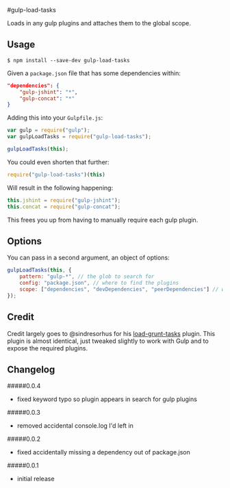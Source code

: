 #gulp-load-tasks

Loads in any gulp plugins and attaches them to the global scope.

## Usage

```
$ npm install --save-dev gulp-load-tasks
```

Given a `package.json` file that has some dependencies within:

```json
"dependencies": {
    "gulp-jshint": "*",
    "gulp-concat": "*"
}
```

Adding this into your `Gulpfile.js`:

```js
var gulp = require("gulp");
var gulpLoadTasks = require("gulp-load-tasks");

gulpLoadTasks(this);
```

You could even shorten that further:

```js
require("gulp-load-tasks")(this)
```

Will result in the following happening:

```js
this.jshint = require("gulp-jshint");
this.concat = require("gulp-concat");
```

This frees you up from having to manually require each gulp plugin.

## Options

You can pass in a second argument, an object of options:

```js
gulpLoadTasks(this, {
    pattern: "gulp-*", // the glob to search for
    config: "package.json", // where to find the plugins
    scope: ["dependencies", "devDependencies", "peerDependencies"] // which keys in the config to look within
});
```

## Credit

Credit largely goes to @sindresorhus for his [load-grunt-tasks](https://github.com/sindresorhus/load-grunt-tasks) plugin. This plugin is almost identical, just tweaked slightly to work with Gulp and to expose the required plugins.

## Changelog

#####0.0.4
- fixed keyword typo so plugin appears in search for gulp plugins

#####0.0.3
- removed accidental console.log I'd left in

#####0.0.2
- fixed accidentally missing a dependency out of package.json

#####0.0.1
- initial release



